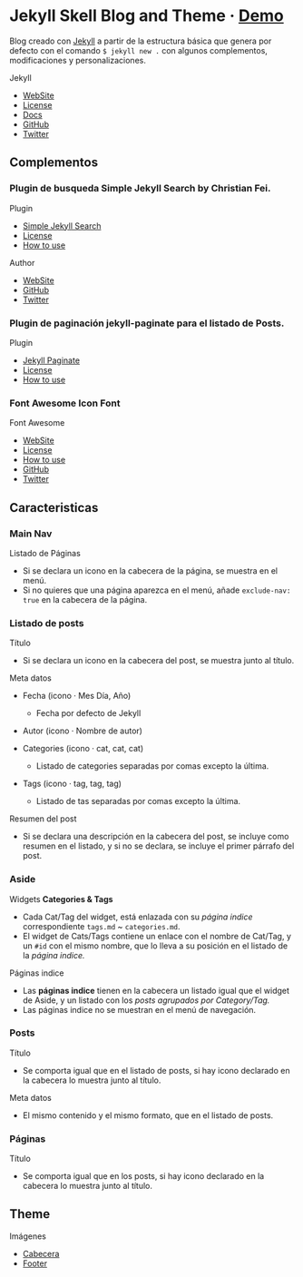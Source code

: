 # Jekyll Skell Blog and Theme · [Demo](http://bcasal.github.io/Jekyll-Blog-Example/)

Blog creado con [Jekyll](https://jekyllrb.com/) a partir de la estructura básica
que genera por defecto con el comando `$ jekyll new .` con algunos complementos,
modificaciones y personalizaciones.

Jekyll

* [WebSite](https://jekyllrb.com/)
* [License](https://github.com/jekyll/jekyll/blob/master/LICENSE)
* [Docs](https://jekyllrb.com/docs/home/)
* [GitHub](https://github.com/jekyll/jekyll)
* [Twitter](https://twitter.com/jekyllrb)

## Complementos

### Plugin de busqueda **Simple Jekyll Search** by Christian Fei.

Plugin

* [Simple Jekyll Search](https://github.com/christian-fei/Simple-Jekyll-Search)
* [License](https://github.com/christian-fei/Simple-Jekyll-Search/blob/master/LICENSE.md)
* [How to use](https://github.com/christian-fei/Simple-Jekyll-Search/blob/master/README.md)

Author

* [WebSite](http://christian.fei.ninja/)
* [GitHub](https://github.com/christian-fei)
* [Twitter](https://twitter.com/christian_fei)

### Plugin de paginación **jekyll-paginate** para el listado de Posts.

Plugin

* [Jekyll Paginate](https://github.com/jekyll/jekyll-paginate)
* [License](https://github.com/jekyll/jekyll-paginate/blob/master/LICENSE.txt)
* [How to use](https://jekyllrb.com/docs/pagination/)

### Font Awesome Icon Font

Font Awesome

* [WebSite](http://fontawesome.io/)
* [License](https://fortawesome.github.io/Font-Awesome/license/)
* [How to use](https://fortawesome.github.io/Font-Awesome/examples/)
* [GitHub](https://github.com/FortAwesome/Font-Awesome/)
* [Twitter](https://twitter.com/fontawesome)

## Caracteristicas

### Main Nav

Listado de Páginas

* Si se declara un icono en la cabecera de la página, se muestra en el menú.
* Si no quieres que una página aparezca en el menú, añade `exclude-nav: true`
  en la cabecera de la página.

### Listado de posts

Título

* Si se declara un icono en la cabecera del post, se muestra junto al título.

Meta datos

* Fecha (icono · Mes Día, Año)
  * Fecha por defecto de Jekyll


* Autor (icono · Nombre de autor)


* Categories (icono · cat, cat, cat)
  * Listado de categories separadas por comas excepto la última.


* Tags (icono · tag, tag, tag)
  * Listado de tas separadas por comas excepto la última.

Resumen del post

* Si se declara una descripción en la cabecera del post, se incluye como resumen
  en el listado, y si no se declara, se incluye el primer párrafo del post.

### Aside

Widgets **Categories & Tags**

* Cada Cat/Tag del widget, está enlazada con su *página indice* correspondiente
  `tags.md` ~ `categories.md`.
* El widget de Cats/Tags contiene un enlace con el nombre de Cat/Tag, y un `#id`
  con el mismo nombre, que lo lleva a su posición en el listado de la *página
  indice.*

Páginas indice

* Las **páginas indice** tienen en la cabecera un listado igual que el widget de
  Aside, y un listado con los *posts agrupados por Category/Tag.*
* Las páginas indice no se muestran en el menú de navegación.

### Posts

Título

* Se comporta igual que en el listado de posts, si hay icono declarado en la
  cabecera lo muestra junto al título.

Meta datos

* El mismo contenido y el mismo formato, que en el listado de posts.

### Páginas

Título

* Se comporta igual que en los posts, si hay icono declarado en la cabecera lo
  muestra junto al título.

## Theme

Imágenes

* [Cabecera](https://openclipart.org/detail/221300/abstract-polygon-background)
* [Footer](http://wallpaperswide.com/polygon_green-wallpapers.html)
